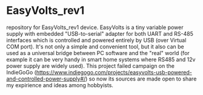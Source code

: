 # EasyVolts_rev1
repository for EasyVolts_rev1 device. EasyVolts is a tiny variable power supply with embedded "USB-to-serial" adapter for both UART and RS-485 interfaces which is controlled and powered entirely by USB (over Virtual COM port). It's not only a simple and convenient tool, but it also can be used as a universal bridge between PC software and the "real" world (for example it can be very handy in smart home systems where RS485 and 12v power supply are widely used). This project failed campaign on the IndieGoGo (https://www.indiegogo.com/projects/easyvolts-usb-powered-and-controlled-power-supply#/) so now its sources are made open to share my expirience and ideas among hobbyists.

